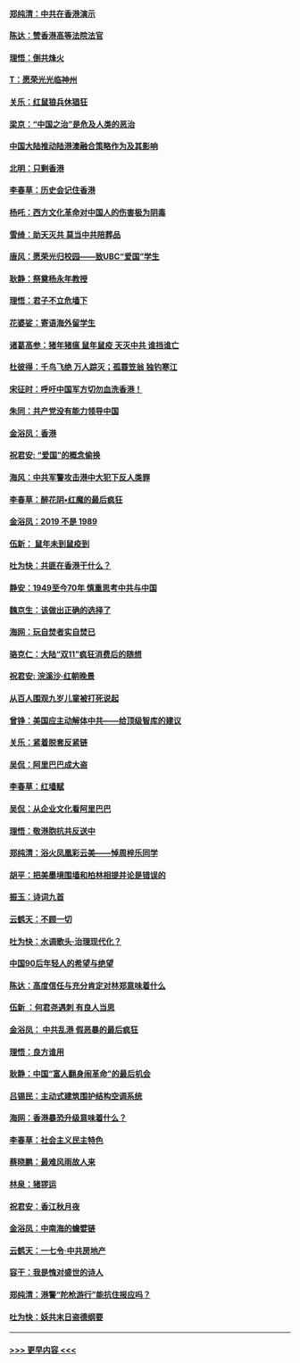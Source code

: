 #### [郑纯清：中共在香港演示](../pages/nsc993/n11670539.md?t=11212222) 
#### [陈达：赞香港高等法院法官](../pages/nsc993/n11669542.md?t=11212222) 
#### [理悟：倒共烽火](../pages/nsc993/n11668844.md?t=11212222) 
#### [T：愿荣光光临神州](../pages/nsc993/n11668421.md?t=11212222) 
#### [关乐：红鼠狼兵休猖狂](../pages/nsc993/n11668378.md?t=11212222) 
#### [梁京：“中国之治”是危及人类的恶治](../pages/nsc993/n11668328.md?t=11212222) 
#### [中国大陆推动陆港澳融合策略作为及其影响](../pages/nsc993/n11668157.md?t=11212222) 
#### [北明：只剩香港](../pages/nsc993/n11668002.md?t=11212222) 
#### [李春草：历史会记住香港](../pages/nsc993/n11667927.md?t=11212222) 
#### [杨吒：西方文化革命对中国人的伤害极为阴毒](../pages/nsc993/n11664521.md?t=11212222) 
#### [雪绮：助天灭共 莫当中共陪葬品](../pages/nsc993/n11662650.md?t=11212222) 
#### [唐风：愿荣光归校园——致UBC“爱国”学生](../pages/nsc993/n11662194.md?t=11212222) 
#### [耿静：祭奠杨永年教授](../pages/nsc993/n11662514.md?t=11212222) 
#### [理悟：君子不立危墙下](../pages/nsc993/n11662172.md?t=11212222) 
#### [花婆娑：寄语海外留学生](../pages/nsc993/n11662121.md?t=11212222) 
#### [诸葛高参：猪年猪瘟 鼠年鼠疫 天灭中共 谁挡谁亡](../pages/nsc993/n11661980.md?t=11212222) 
#### [杜彼得：千鸟飞绝 万人踪灭；孤蓑笠翁 独钓寒江](../pages/nsc993/n11661170.md?t=11212222) 
#### [宋征时：呼吁中国军方切勿血洗香港！](../pages/nsc993/n11415318.md?t=11212222) 
#### [朱同：共产党没有能力领导中国](../pages/nsc993/n11660421.md?t=11212222) 
#### [金浴凤：香港](../pages/nsc993/n11660419.md?t=11212222) 
#### [祝君安: “爱国”的概念偷换](../pages/nsc993/n11659706.md?t=11212222) 
#### [海风：中共军警攻击港中大犯下反人类罪](../pages/nsc993/n11659632.md?t=11212222) 
#### [李春草：醉花阴•红魔的最后疯狂](../pages/nsc993/n11659287.md?t=11212222) 
#### [金浴凤：2019 不是 1989](../pages/nsc993/n11657663.md?t=11212222) 
#### [伍新： 鼠年未到鼠疫到](../pages/nsc993/n11655098.md?t=11212222) 
#### [吐为快：共匪在香港干什么？](../pages/nsc993/n11654891.md?t=11212222) 
#### [静安：1949至今70年 慎重思考中共与中国](../pages/nsc993/n11651244.md?t=11212222) 
#### [魏京生：该做出正确的选择了](../pages/nsc993/n11653084.md?t=11212222) 
#### [海网：玩自焚者实自焚已](../pages/nsc993/n11652423.md?t=11212222) 
#### [骆克仁：大陆“双11”疯狂消费后的随想](../pages/nsc993/n11652305.md?t=11212222) 
#### [祝君安: 浣溪沙·红朝晚景](../pages/nsc993/n11652258.md?t=11212222) 
#### [从百人围观九岁儿童被打死说起](../pages/nsc993/n11651030.md?t=11212222) 
#### [曾铮：美国应主动解体中共——给顶级智库的建议](../pages/nsc993/n11649888.md?t=11212222) 
#### [关乐：紧着脱套反紧链](../pages/nsc993/n11649069.md?t=11212222) 
#### [吴侃：阿里巴巴成大盗](../pages/nsc993/n11645523.md?t=11212222) 
#### [李春草：红墙赋](../pages/nsc993/n11646389.md?t=11212222) 
#### [吴侃：从企业文化看阿里巴巴](../pages/nsc993/n11645476.md?t=11212222) 
#### [理悟：敬港胞抗共反送中](../pages/nsc993/n11645466.md?t=11212222) 
#### [郑纯清：浴火凤凰彩云美——悼周梓乐同学](../pages/nsc993/n11645155.md?t=11212222) 
#### [胡平：把美墨境围墙和柏林相提并论是错误的](../pages/nsc993/n11645134.md?t=11212222) 
#### [振玉：诗词九首](../pages/nsc993/n11644081.md?t=11212222) 
#### [云鹤天：不顾一切](../pages/nsc993/n11643508.md?t=11212222) 
#### [吐为快：水调歌头·治理现代化？](../pages/nsc993/n11643485.md?t=11212222) 
#### [中国90后年轻人的希望与绝望](../pages/nsc993/n11642317.md?t=11212222) 
#### [陈达：高度信任与充分肯定对林郑意味着什么](../pages/nsc993/n11641441.md?t=11212222) 
#### [伍新 ：何君尧遇刺 有良人当思](../pages/nsc993/n11641503.md?t=11212222) 
#### [金浴凤： 中共乱港  假恶暴的最后疯狂](../pages/nsc993/n11641495.md?t=11212222) 
#### [理悟：良方谁用](../pages/nsc993/n11641463.md?t=11212222) 
#### [耿静：中国“富人翻身闹革命”的最后机会](../pages/nsc993/n11640655.md?t=11212222) 
#### [吕锡民：主动式建筑围护结构空调系统](../pages/nsc993/n11640168.md?t=11212222) 
#### [海网：香港暴恐升级意味着什么？](../pages/nsc993/n11635904.md?t=11212222) 
#### [李春草：社会主义民主特色](../pages/nsc993/n11634657.md?t=11212222) 
#### [蔡晓鹏：最难风雨故人来](../pages/nsc993/n11633145.md?t=11212222) 
#### [林泉：猪猡运](../pages/nsc993/n11631469.md?t=11212222) 
#### [祝君安：香江秋月夜](../pages/nsc993/n11631440.md?t=11212222) 
#### [金浴凤：中南海的蟾嬖链](../pages/nsc993/n11631290.md?t=11212222) 
#### [云鹤天：一七令·中共房地产](../pages/nsc993/n11630084.md?t=11212222) 
#### [容干：我是愧对盛世的诗人](../pages/nsc993/n11630059.md?t=11212222) 
#### [郑纯清：港警“陀枪游行”能抗住报应吗？](../pages/nsc993/n11629999.md?t=11212222) 
#### [吐为快：妖共末日盗德纲要](../pages/nsc993/n11628610.md?t=11212222) 

----
#### [ >>> 更早内容 <<< ](../indexes/nsc993-earlier.md)
